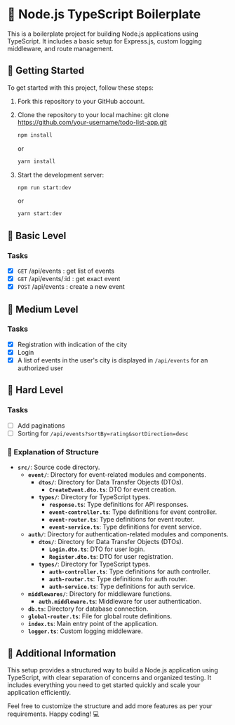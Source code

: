 # 🚀 Node.js TypeScript Boilerplate

This is a boilerplate project for building Node.js applications using TypeScript. It includes a basic setup for Express.js, custom logging middleware, and route management.

## 🚀 Getting Started

To get started with this project, follow these steps:

1. Fork this repository to your GitHub account.
2. Clone the repository to your local machine:
   git clone https://github.com/your-username/todo-list-app.git

   ```bash
   npm install
   ```

   or

   ```bash
   yarn install
   ```

3. Start the development server:

   ```bash
   npm run start:dev
   ```

   or

   ```bash
   yarn start:dev
   ```

## 🥉 Basic Level

### Tasks

- [x] `GET` /api/events : get list of events
- [x] `GET` /api/events/:id : get exact event
- [x] `POST` /api/events : create a new event

## 🥈 Medium Level

### Tasks

- [x] Registration with indication of the city
- [x] Login
- [x] A list of events in the user's city is displayed in `/api/events` for an authorized user

## 🥇 Hard Level

### Tasks

- [ ] Add paginations
- [ ] Sorting for `/api/events?sortBy=rating&sortDirection=desc`

### 📂 Explanation of Structure

- **`src/`**: Source code directory.
  - **`event/`**: Directory for event-related modules and components.
    - **`dtos/`**: Directory for Data Transfer Objects (DTOs).
      - **`CreateEvent.dto.ts`**: DTO for event creation.
    - **`types/`**: Directory for TypeScript types.
      - **`response.ts`**: Type definitions for API responses.
      - **`event-controller.ts`**: Type definitions for event controller.
      - **`event-router.ts`**: Type definitions for event router.
      - **`event-service.ts`**: Type definitions for event service.
  - **`auth/`**: Directory for authentication-related modules and components.
    - **`dtos/`**: Directory for Data Transfer Objects (DTOs).
      - **`Login.dto.ts`**: DTO for user login.
      - **`Register.dto.ts`**: DTO for user registration.
    - **`types/`**: Directory for TypeScript types.
      - **`auth-controller.ts`**: Type definitions for auth controller.
      - **`auth-router.ts`**: Type definitions for auth router.
      - **`auth-service.ts`**: Type definitions for auth service.
  - **`middlewares/`**: Directory for middleware functions.
    - **`auth.middleware.ts`**: Middleware for user authentication.
  - **`db.ts`**: Directory for database connection.
  - **`global-router.ts`**: File for global route definitions.
  - **`index.ts`**: Main entry point of the application.
  - **`logger.ts`**: Custom logging middleware.

## 📝 Additional Information

This setup provides a structured way to build a Node.js application using TypeScript, with clear separation of concerns and organized testing. It includes everything you need to get started quickly and scale your application efficiently.

Feel free to customize the structure and add more features as per your requirements. Happy coding! 💻
